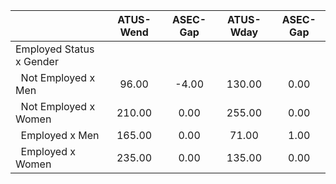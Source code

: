 
|                      |    ATUS-Wend |     ASEC-Gap |    ATUS-Wday |     ASEC-Gap |
| -------------------- | :----------: | :----------: | :----------: | :----------: |
| Employed Status x Gender |              |              |              |              |
| &nbsp;&nbsp;Not Employed x Men |        96.00 |        -4.00 |       130.00 |         0.00 |
| &nbsp;&nbsp;Not Employed x Women |       210.00 |         0.00 |       255.00 |         0.00 |
| &nbsp;&nbsp;Employed x Men |       165.00 |         0.00 |        71.00 |         1.00 |
| &nbsp;&nbsp;Employed x Women |       235.00 |         0.00 |       135.00 |         0.00 |

